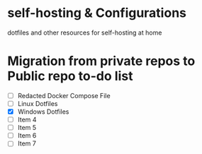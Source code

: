 # self-hosting & Configurations
dotfiles and other resources for self-hosting at home

# Migration from private repos to Public repo to-do list

- [ ] Redacted Docker Compose File
- [ ] Linux Dotfiles
- [X] Windows Dotfiles
- [ ] Item 4
- [ ] Item 5
- [ ] Item 6
- [ ] Item 7
